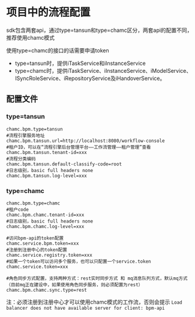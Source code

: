 # 项目中的流程配置

sdk包含两套api，通过type=tansun和type=chamc区分，两套api的配置不同，推荐使用chamc模式

使用type=chamc的接口的话需要申请token

- type=tansun时，提供iTaskService和iInstanceService
- type=chamc时，提供iTaskService、iInstanceService、iModelService、ISyncRoleService、iRepositoryService及iHandoverService。

## 配置文件

### type=tansun

    chamc.bpm.type=tansun
    #流程引擎服务地址
    chamc.bpm.tansun.url=http://localhost:8080/workflow-console
    #租户ID，可以在“流程引擎后台管理平台——工作流管理——租户管理”查看
    chamc.bpm.tansun.tenant-id=xxx
    #流程分类编码
    chamc.bpm.tansun.default-classify-code=root
    #日志级别，basic full headers none
    chamc.bpm.tansun.log-level=xxx

### type=chamc

    chamc.bpm.type=chamc
    #租户code
    chamc.bpm.chamc.tenant-id=xxx
    #日志级别，basic full headers none
    chamc.bpm.chamc.log-level=xxx

    #访问bpm-api的token配置
    chamc.service.bpm.token=xxx
    #注册到注册中心的token配置
    chamc.service.registry.token=xxx
    #如果一个token可以访问多个服务，也可以只配置一个service.token
    chamc.service.token=xxx
    
    #角色同步方式配置，支持两种方式：rest实时同步方式 和 mq消息队列方式，默认mq方式（目前mq正在建设中，如果使用角色同步服务，则必须配置为rest）
    chamc.bpm.chamc.sync.type=rest
    
注：必须注册到注册中心才可以使用chamc模式的工作流，否则会提示 `Load balancer does not have available server for client: bpm-api`
